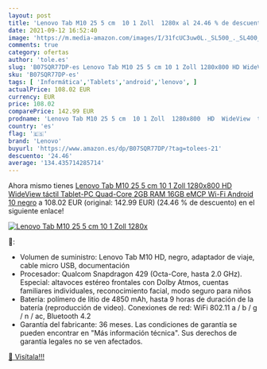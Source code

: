 ```yaml
---
layout: post
title: 'Lenovo Tab M10 25 5 cm  10 1 Zoll  1280x al 24.46 % de descuento'
date: 2021-09-12 16:52:40
image: 'https://m.media-amazon.com/images/I/31fcUC3uw0L._SL500_._SL400_.jpg'
comments: true
category: ofertas
author: 'tole.es'
slug: 'B07SQR77DP-es Lenovo Tab M10 25 5 cm 10 1 Zoll 1280x800 HD WideView...'
sku: 'B07SQR77DP-es'
tags: [ 'Informática','Tablets','android','lenovo', ]
actualPrice: 108.02 EUR
currency: EUR
price: 108.02
comparePrice: 142.99 EUR
prodname: 'Lenovo Tab M10 25 5 cm  10 1 Zoll  1280x800  HD  WideView  táctil  Tablet-PC  Quad-Core  2GB RAM  16GB eMCP  Wi-Fi  Android 10  negro'
country: 'es'
flag: '🇪🇸'
brand: 'Lenovo'
buyurl: 'https://www.amazon.es/dp/B07SQR77DP/?tag=tolees-21'
descuento: '24.46'
average: '134.435714285714'
---
```


Ahora mismo tienes [Lenovo Tab M10 25 5 cm  10 1 Zoll  1280x800  HD  WideView  táctil  Tablet-PC  Quad-Core  2GB RAM  16GB eMCP  Wi-Fi  Android 10  negro](https://www.amazon.es/dp/B07SQR77DP/?tag=tolees-21) a 108.02 EUR (original: 142.99 EUR) (24.46 %  de descuento) en el siguiente enlace!

[![Lenovo Tab M10 25 5 cm  10 1 Zoll  1280x](https://m.media-amazon.com/images/I/31fcUC3uw0L._SL500_._SL400_.jpg)](https://www.amazon.es/dp/B07SQR77DP/?tag=tolees-21)

🔎:

- Volumen de suministro: Lenovo Tab M10 HD, negro, adaptador de viaje, cable micro USB, documentación
- Procesador: Qualcom Snapdragon 429 (Octa-Core, hasta 2.0 GHz). Especial: altavoces estéreo frontales con Dolby Atmos, cuentas familiares individuales, reconocimiento facial, modo seguro para niños
- Batería: polímero de litio de 4850 mAh, hasta 9 horas de duración de la batería (reproducción de video). Conexiones de red: WiFi 802.11 a / b / g / n / ac, Bluetooth 4.2
- Garantía del fabricante: 36 meses. Las condiciones de garantía se pueden encontrar en "Más información técnica". Sus derechos de garantía legales no se ven afectados.

[🛒 Visítala!!!](https://www.amazon.es/dp/B07SQR77DP/?tag=tolees-21)
